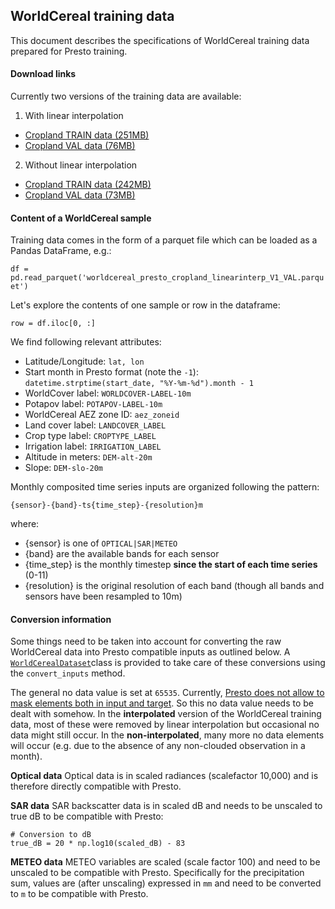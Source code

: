 ##  <a name='WorldCerealtrainingdata'></a>WorldCereal training data

This document describes the specifications of WorldCereal training data prepared for Presto training.


####  <a name='Downloadlinks'></a>Download links

Currently two versions of the training data are available:

1) With linear interpolation

- [Cropland TRAIN data (251MB)](https://artifactory.vgt.vito.be/auxdata-public/worldcereal/presto/trainingdata/annual/worldcereal_presto_cropland_linearinterp_V1_TRAIN.parquet)
- [Cropland VAL data (76MB)](https://artifactory.vgt.vito.be/auxdata-public/worldcereal/presto/trainingdata/annual/worldcereal_presto_cropland_linearinterp_V1_VAL.parquet)

2) Without linear interpolation

- [Cropland TRAIN data (242MB)](https://artifactory.vgt.vito.be/auxdata-public/worldcereal/presto/trainingdata/annual/worldcereal_presto_cropland_nointerp_V1_TRAIN.parquet)
- [Cropland VAL data (73MB)](https://artifactory.vgt.vito.be/auxdata-public/worldcereal/presto/trainingdata/annual/worldcereal_presto_cropland_nointerp_V1_VAL.parquet)


####  <a name='ContentofaWorldCerealsample'></a>Content of a WorldCereal sample

Training data comes in the form of a parquet file which can be loaded as a Pandas DataFrame, e.g.:

`df = pd.read_parquet('worldcereal_presto_cropland_linearinterp_V1_VAL.parquet')`

Let's explore the contents of one sample or row in the dataframe:

`row = df.iloc[0, :]`

We find following relevant attributes:

- Latitude/Longitude: `lat, lon`
- Start month in Presto format (note the `-1`): `datetime.strptime(start_date, "%Y-%m-%d").month - 1`
- WorldCover label: `WORLDCOVER-LABEL-10m`
- Potapov label: `POTAPOV-LABEL-10m`
- WorldCereal AEZ zone ID: `aez_zoneid`
- Land cover label: `LANDCOVER_LABEL`
- Crop type label: `CROPTYPE_LABEL`
- Irrigation label: `IRRIGATION_LABEL`
- Altitude in meters: `DEM-alt-20m`
- Slope: `DEM-slo-20m`

Monthly composited time series inputs are organized following the pattern:

`{sensor}-{band}-ts{time_step}-{resolution}m`

where:
- {sensor} is one of `OPTICAL|SAR|METEO`
- {band} are the available bands for each sensor
- {time_step} is the monthly timestep **since the start of each time series** (0-11)
- {resolution} is the original resolution of each band (though all bands and sensors have been resampled to 10m)

####  <a name='Conversioninformation'></a>Conversion information

Some things need to be taken into account for converting the raw WorldCereal data into Presto compatible inputs as outlined below. A [`WorldCerealDataset`](/src/dataset.py)class is provided to take care of these conversions using the `convert_inputs` method.

The general no data value is set at `65535`. Currently, [Presto does not allow to mask elements both in input and target](https://github.com/nasaharvest/presto/issues/26#issuecomment-1777120102). So this no data value needs to be dealt with somehow. In the **interpolated** version of the WorldCereal training data, most of these were removed by linear interpolation but occasional no data might still occur. In the **non-interpolated**, many more no data elements will occur (e.g. due to the absence of any non-clouded observation in a month).

**Optical data**
Optical data is in scaled radiances (scalefactor 10,000) and is therefore directly compatible with Presto.

**SAR data**
SAR backscatter data is in scaled dB and needs to be unscaled to true dB to be compatible with Presto:

```
# Conversion to dB
true_dB = 20 * np.log10(scaled_dB) - 83
```

**METEO data**
METEO variables are scaled (scale factor 100) and need to be unscaled to be compatible with Presto.
Specifically for the precipitation sum, values are (after unscaling) expressed in `mm` and need to be converted to `m` to be compatible with Presto.

